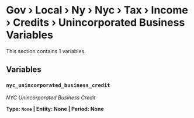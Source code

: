 # Gov › Local › Ny › Nyc › Tax › Income › Credits › Unincorporated Business Variables

This section contains 1 variables.

## Variables

### `nyc_unincorporated_business_credit`
*NYC Unincorporated Business Credit*

**Type: `None` | Entity: None | Period: None**
